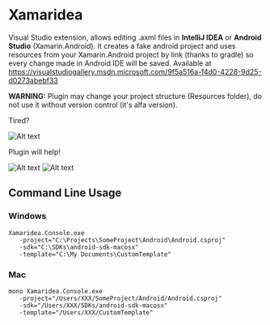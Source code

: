 Xamaridea
=========

Visual Studio extension, allows editing .axml files in **IntelliJ IDEA** or **Android Studio** (Xamarin.Android). It creates a fake android project and uses resources from your Xamarin.Android project by link (thanks to gradle) so every change made in Android IDE will be saved. Available at https://visualstudiogallery.msdn.microsoft.com/9f5a516a-f4d0-4228-9d25-d0273abebf33

**WARNING:** Plugin may change your project structure (Resources folder), do not use it without version control (it's alfa version).

Tired?

![Alt text](http://habrastorage.org/files/485/2b5/c99/4852b5c9907f4e268ccc5b97fdf504ce.png)

Plugin will help!

![Alt text](http://habrastorage.org/files/de9/a76/7db/de9a767db59d40b19d9559b78cff7540.png)
![Alt text](http://habrastorage.org/files/c13/935/3c9/c139353c9b5c44119df24371f73ac92b.png)

## Command Line Usage
       
### Windows

    Xamaridea.Console.exe 
       -project="C:\Projects\SomeProject\Android\Android.csproj" 
       -sdk="C:\SDKs\android-sdk-macosx" 
       -template="C:\My Documents\CustomTemplate"
### Mac

    mono Xamaridea.Console.exe 
       -project="/Users/XXX/SomeProject/Android/Android.csproj" 
       -sdk="/Users/XXX/SDKs/android-sdk-macosx" 
       -template="/Users/XXX/CustomTemplate"       
